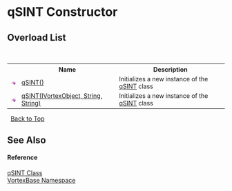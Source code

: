 # qSINT Constructor 
 


## Overload List
&nbsp;<table><tr><th></th><th>Name</th><th>Description</th></tr><tr><td>![Public method](media/pubmethod.gif "Public method")</td><td><a href="M_VortexBase_qSINT__ctor.md">qSINT()</a></td><td>
Initializes a new instance of the <a href="T_VortexBase_qSINT.md">qSINT</a> class</td></tr><tr><td>![Public method](media/pubmethod.gif "Public method")</td><td><a href="M_VortexBase_qSINT__ctor_1.md">qSINT(IVortexObject, String, String)</a></td><td>
Initializes a new instance of the <a href="T_VortexBase_qSINT.md">qSINT</a> class</td></tr></table>&nbsp;
<a href="#qsint-constructor">Back to Top</a>

## See Also


#### Reference
<a href="T_VortexBase_qSINT.md">qSINT Class</a><br /><a href="N_VortexBase.md">VortexBase Namespace</a><br />